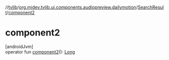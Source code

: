 //[tvlib](../../../index.md)/[org.mjdev.tvlib.ui.components.audiopreview.dailymotion](../index.md)/[SearchResult](index.md)/[component2](component2.md)

# component2

[androidJvm]\
operator fun [component2](component2.md)(): [Long](https://kotlinlang.org/api/latest/jvm/stdlib/kotlin/-long/index.html)
